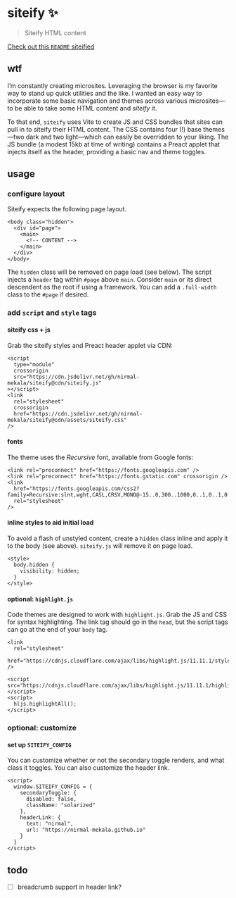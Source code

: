 # siteify ✨

> Siteify HTML content

[Check out this `README` siteified](https://nirmal.meka.la/siteify)

## wtf

I’m constantly creating microsites. Leveraging the browser is my favorite
way to stand up quick utilities and the like. I wanted an easy way to
incorporate some basic navigation and themes across various microsites—to
be able to take some HTML content and _siteify_ it.

To that end, `siteify` uses Vite to create JS and CSS bundles that sites
can pull in to siteify their HTML content. The CSS contains four (!) base
themes—two dark and two light—which can easily be overridden to your
liking. The JS bundle (a modest 15kb at time of writing) contains a Preact
applet that injects itself as the header, providing a basic nav and theme
toggles.

## usage

### configure layout

Siteify expects the following page layout.

```
<body class="hidden">
  <div id="page">
    <main>
      <!-- CONTENT -->
    </main>
  </div>
</body>
```

The `hidden` class will be removed on page load (see below). The script
injects a `header` tag within `#page` above `main`. Consider `main` or its
direct descendent as the root if using a framework. You can add a `.full-width`
class to the `#page` if desired.

### add `script` and `style` tags

#### siteify css + js

Grab the siteify styles and Preact header applet via CDN:

```
<script
  type="module"
  crossorigin
  src="https://cdn.jsdelivr.net/gh/nirmal-mekala/siteify@cdn/siteify.js"
></script>
<link
  rel="stylesheet"
  crossorigin
  href="https://cdn.jsdelivr.net/gh/nirmal-mekala/siteify@cdn/assets/siteify.css"
/>
```

#### fonts

The theme uses the _Recursive_ font, available from Google fonts:

```
<link rel="preconnect" href="https://fonts.googleapis.com" />
<link rel="preconnect" href="https://fonts.gstatic.com" crossorigin />
<link
  href="https://fonts.googleapis.com/css2?family=Recursive:slnt,wght,CASL,CRSV,MONO@-15..0,300..1000,0..1,0..1,0..1&display=swap"
  rel="stylesheet"
/>
```

#### inline styles to aid initial load

To avoid a flash of unstyled content, create a `hidden` class inline and
apply it to the body (see above). `siteify.js` will remove it on page
load.

```
<style>
  body.hidden {
    visibility: hidden;
  }
</style>
```

#### optional: `highlight.js`

Code themes are designed to work with `highlight.js`. Grab the JS and CSS
for syntax highlighting. The link tag should go in the `head`, but the
script tags can go at the end of your `body` tag.

```
<link
  rel="stylesheet"
  href="https://cdnjs.cloudflare.com/ajax/libs/highlight.js/11.11.1/styles/default.min.css"
/>
```

```
<script src="https://cdnjs.cloudflare.com/ajax/libs/highlight.js/11.11.1/highlight.min.js"></script>
<script>
  hljs.highlightAll();
</script>
```

### optional: customize

#### set up `SITEIFY_CONFIG`

You can customize whether or not the secondary toggle renders, and what class it
toggles. You can also customize the header link.


```
<script>
  window.SITEIFY_CONFIG = {
    secondaryToggle: {
      disabled: false,
      className: "solarized"
    },
    headerLink: {
      text: "nirmal",
      url: "https://nirmal-mekala.github.io"
    }
  }
</script>
```

## todo

- [ ] breadcrumb support in header link?
